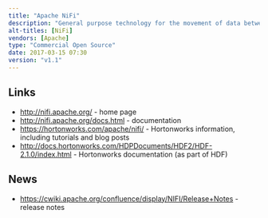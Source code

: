 ```yaml
---
title: "Apache NiFi"
description: "General purpose technology for the movement of data between systems, including the ingestion of data into an analytical platform. Based on directed acyclic graph of Processors and Connections, with the unit of work being a FlowFile (a blob of data plus a set of key/value pair attributes).  Supports guaranteed delivery of FlowFiles, with NiFi resiliently storing state (by default to a local write ahead log) and data blobs (by default a set of local partitions on disk), with all transformation logic executed via a thread pool within the NiFi instance (with the option to deploy multiple NiFi instances as a cluster). All flows are configured in a graphical user interface, which is also used for management and operations (starting/stopping individual Processors and viewing real time statuses, statistics and other information).  Also supports data provenance (reporting on the processing events and lineage of individual FlowFiles), scheduling of Processor execution (based on periodic execution timers or cron specifications), multi-threaded Processor execution, configuration of Processor batch sizes (to enable low latency or high throughput), prioritised queues within Connections (allowing FlowFiles to be processed based on their age or a priority attribute as an alternative to FIFO), back pressure (based on counts or data volume against individual Connections) and pressure release (automatic discarding of FlowFiles based on their age), the ability to stream data to and from other NiFi instances and other streaming technologies, the ability to import and export flows as XML (flow templates), an expression language for setting Processor configuration and populating FlowFile attributes, Controller Services to provide shared services to processors (e.g. access to credentials, shared state), Reporting Tasks to output status and statistics information and a user security model.  Extensible through the addition of custom Processors, Controller Services, Reporting Tasks and Prioritizers, and integrates with Apache Ranger and Apache Ambari. Originally developed at the NSA as \"Niagara Files\", before being donated to the Apache Foundation in November 2014, graduating in July 2015. Java based, with development lead by Hortonworks after their aquisition of Onyara (which was set up by original NiFi developers to provide commercial support and services)."
alt-titles: [NiFi]
vendors: [Apache]
type: "Commercial Open Source"
date: 2017-03-15 07:30
version: "v1.1"
---
```

## Links

* <http://nifi.apache.org/> - home page
* <http://nifi.apache.org/docs.html> - documentation
* <https://hortonworks.com/apache/nifi/> - Hortonworks information, including tutorials and blog posts
* <http://docs.hortonworks.com/HDPDocuments/HDF2/HDF-2.1.0/index.html> - Hortonworks documentation (as part of HDF)

## News

* <https://cwiki.apache.org/confluence/display/NIFI/Release+Notes> - release notes